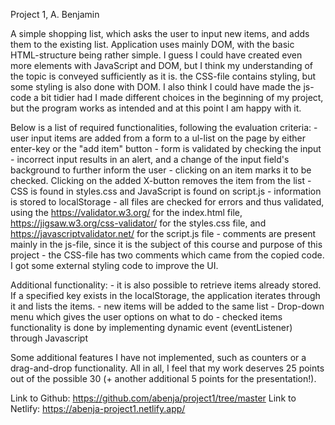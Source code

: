 Project 1, A. Benjamin

A simple shopping list, which asks the user to input new items, and adds them to the existing list. Application uses mainly DOM, with the basic HTML-structure being rather simple. I guess I could have created even more elements with JavaScript and DOM, but I think my understanding of the topic is conveyed sufficiently as it is. the CSS-file contains styling, but some styling is also done with DOM. I also think I could have made the js-code a bit tidier had I made different choices in the beginning of my project, but the program works as intended and at this point I am happy with it.



Below is a list of required functionalities, following the evaluation criteria:
    - user input items are added from a form to a ul-list on the page by either enter-key or the "add item" button
    - form is validated by checking the input
        - incorrect input results in an alert, and a change of the input field's background to further inform the user
    - clicking on an item marks it to be checked. Clicking on the added X-button removes the item from the list
    - CSS is found in styles.css and JavaScript is found on script.js
    - information is stored to localStorage
    - all files are checked for errors and thus validated, using the https://validator.w3.org/ for the index.html file, https://jigsaw.w3.org/css-validator/ for the styles.css file, and https://javascriptvalidator.net/ for the script.js file
    - comments are present mainly in the js-file, since it is the subject of this course and purpose of this project
    - the CSS-file has two comments which came from the copied code. I got some external styling code to improve the UI.

Additional functionality:
    - it is also possible to retrieve items already stored. If a specified key exists in the localStorage, the application iterates through it and lists the items.
        - new items will be added to the same list
    - Drop-down menu which gives the user options on what to do
    - checked items functionality is done by implementing dynamic event (eventListener) through Javascript


Some additional features I have not implemented, such as counters or a drag-and-drop functionality. All in all, I feel that my work deserves 25 points out of the possible 30 (+ another additional 5 points for the presentation!).


Link to Github: https://github.com/abenja/project1/tree/master
Link to Netlify: https://abenja-project1.netlify.app/
